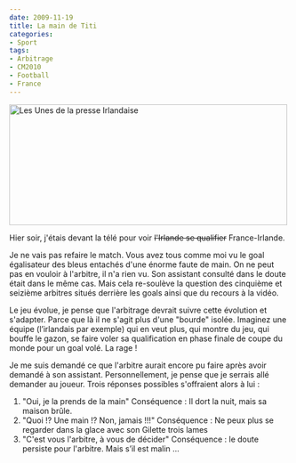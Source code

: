 ```yaml
---
date: 2009-11-19
title: La main de Titi
categories:
- Sport
tags:
- Arbitrage
- CM2010
- Football
- France
---
```

<img class="alignnone size-medium wp-image-1421" title="Les Unes de la presse Irlandaise" src="https://dlgjp9x71cipk.cloudfront.net/2009/11/69714_presseeire-une-500x217.jpg" alt="Les Unes de la presse Irlandaise" width="500" height="217" />

Hier soir, j'étais devant la télé pour voir <span style="text-decoration: line-through;">l'Irlande se qualifier</span> France-Irlande.

Je ne vais pas refaire le match. Vous avez tous comme moi vu le goal égalisateur des bleus entachés d'une énorme faute de main. On ne peut pas en vouloir à l'arbitre, il n'a rien vu. Son assistant consulté dans le doute était dans le même cas. Mais cela re-soulève la question des cinquième et seizième arbitres situés derrière les goals ainsi que du recours à la vidéo.

Le jeu évolue, je pense que l'arbitrage devrait suivre cette évolution et s'adapter. Parce que là il ne s'agit plus d'une "bourde" isolée. Imaginez une équipe (l’irlandais par exemple) qui en veut plus, qui montre du jeu, qui bouffe le gazon, se faire voler sa qualification en phase finale de coupe du monde pour un goal volé. La rage !

Je me suis demandé ce que l'arbitre aurait encore pu faire après avoir demandé à son assistant. Personnellement, je pense que je serrais allé demander au joueur. Trois réponses possibles s'offraient alors à lui :
<ol>
	<li>"Oui, je la prends de la main"
Conséquence : Il dort la nuit, mais sa maison brûle.</li>
	<li>"Quoi !? Une main !? Non, jamais !!!"
Conséquence : Ne peux plus se regarder dans la glace avec son Gilette trois lames</li>
	<li>"C'est vous l'arbitre, à vous de décider"
Conséquence : le doute persiste pour l'arbitre. Mais s’il est malin ...</li>
</ol>
